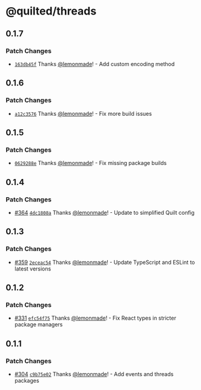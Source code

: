 # @quilted/threads

## 0.1.7

### Patch Changes

- [`163db45f`](https://github.com/lemonmade/quilt/commit/163db45f7a398a66d4ac0bac0dc5e6c3b3a62144) Thanks [@lemonmade](https://github.com/lemonmade)! - Add custom encoding method

## 0.1.6

### Patch Changes

- [`a12c3576`](https://github.com/lemonmade/quilt/commit/a12c357693b173461f51a35fb7efdd0a9267e471) Thanks [@lemonmade](https://github.com/lemonmade)! - Fix more build issues

## 0.1.5

### Patch Changes

- [`0629288e`](https://github.com/lemonmade/quilt/commit/0629288ee4ba2e2ccfd73fbb216c3559e1a5c77e) Thanks [@lemonmade](https://github.com/lemonmade)! - Fix missing package builds

## 0.1.4

### Patch Changes

- [#364](https://github.com/lemonmade/quilt/pull/364) [`4dc1808a`](https://github.com/lemonmade/quilt/commit/4dc1808a86d15e821b218b528617430cbd8b5b48) Thanks [@lemonmade](https://github.com/lemonmade)! - Update to simplified Quilt config

## 0.1.3

### Patch Changes

- [#359](https://github.com/lemonmade/quilt/pull/359) [`2eceac54`](https://github.com/lemonmade/quilt/commit/2eceac546fa3ee3e2c4d2887ab4a6a021acb52cd) Thanks [@lemonmade](https://github.com/lemonmade)! - Update TypeScript and ESLint to latest versions

## 0.1.2

### Patch Changes

- [#331](https://github.com/lemonmade/quilt/pull/331) [`efc54f75`](https://github.com/lemonmade/quilt/commit/efc54f75cb29ec4143a8e52f577edff518014a6b) Thanks [@lemonmade](https://github.com/lemonmade)! - Fix React types in stricter package managers

## 0.1.1

### Patch Changes

- [#304](https://github.com/lemonmade/quilt/pull/304) [`c9b75e02`](https://github.com/lemonmade/quilt/commit/c9b75e02285fe6489f7a8e8b3e09d6815b918416) Thanks [@lemonmade](https://github.com/lemonmade)! - Add events and threads packages
